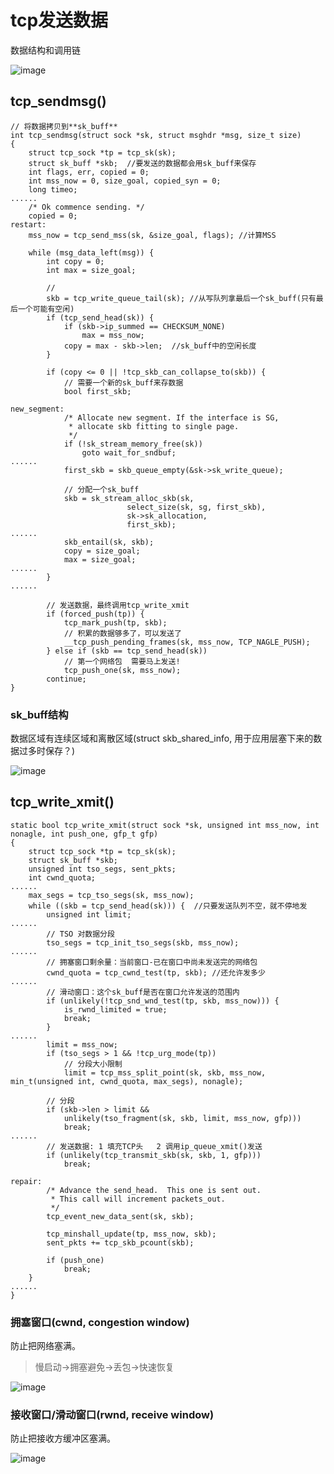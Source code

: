 # tcp发送数据

数据结构和调用链

![image](https://github.com/ingangi/blog/blob/master/img/socket_tcp_write_flow.png)

## tcp_sendmsg()

```
// 将数据拷贝到**sk_buff**
int tcp_sendmsg(struct sock *sk, struct msghdr *msg, size_t size)
{
	struct tcp_sock *tp = tcp_sk(sk);
	struct sk_buff *skb;  //要发送的数据都会用sk_buff来保存
	int flags, err, copied = 0;
	int mss_now = 0, size_goal, copied_syn = 0;
	long timeo;
......
	/* Ok commence sending. */
	copied = 0;
restart:
	mss_now = tcp_send_mss(sk, &size_goal, flags); //计算MSS

	while (msg_data_left(msg)) {
		int copy = 0;
		int max = size_goal;
        
        // 
		skb = tcp_write_queue_tail(sk); //从写队列拿最后一个sk_buff(只有最后一个可能有空闲)
		if (tcp_send_head(sk)) {
			if (skb->ip_summed == CHECKSUM_NONE)
				max = mss_now;
			copy = max - skb->len;  //sk_buff中的空闲长度
		}

		if (copy <= 0 || !tcp_skb_can_collapse_to(skb)) {
		    // 需要一个新的sk_buff来存数据
			bool first_skb;

new_segment:
			/* Allocate new segment. If the interface is SG,
			 * allocate skb fitting to single page.
			 */
			if (!sk_stream_memory_free(sk))
				goto wait_for_sndbuf;
......
			first_skb = skb_queue_empty(&sk->sk_write_queue);
			
			// 分配一个sk_buff
			skb = sk_stream_alloc_skb(sk,
						  select_size(sk, sg, first_skb),
						  sk->sk_allocation,
						  first_skb);
......
			skb_entail(sk, skb);
			copy = size_goal;
			max = size_goal;
......
		}
......

        // 发送数据，最终调用tcp_write_xmit
		if (forced_push(tp)) {
			tcp_mark_push(tp, skb);
			// 积累的数据够多了，可以发送了
			__tcp_push_pending_frames(sk, mss_now, TCP_NAGLE_PUSH);
		} else if (skb == tcp_send_head(sk))
		    // 第一个网络包  需要马上发送!
			tcp_push_one(sk, mss_now);
		continue;
}
```

### sk_buff结构

数据区域有连续区域和离散区域(struct skb_shared_info, 用于应用层塞下来的数据过多时保存？)

![image](https://github.com/ingangi/blog/blob/master/img/socket_skbuffer.png)

## tcp_write_xmit()

```
static bool tcp_write_xmit(struct sock *sk, unsigned int mss_now, int nonagle, int push_one, gfp_t gfp)
{
	struct tcp_sock *tp = tcp_sk(sk);
	struct sk_buff *skb;
	unsigned int tso_segs, sent_pkts;
	int cwnd_quota;
......
	max_segs = tcp_tso_segs(sk, mss_now);
	while ((skb = tcp_send_head(sk))) {  //只要发送队列不空，就不停地发
		unsigned int limit;
......
        // TSO 对数据分段
		tso_segs = tcp_init_tso_segs(skb, mss_now);
......
        // 拥塞窗口剩余量：当前窗口-已在窗口中尚未发送完的网络包
		cwnd_quota = tcp_cwnd_test(tp, skb); //还允许发多少
......
        // 滑动窗口：这个sk_buff是否在窗口允许发送的范围内
		if (unlikely(!tcp_snd_wnd_test(tp, skb, mss_now))) {
			is_rwnd_limited = true;
			break;
		}
......
		limit = mss_now;
        if (tso_segs > 1 && !tcp_urg_mode(tp))
            // 分段大小限制
            limit = tcp_mss_split_point(sk, skb, mss_now, min_t(unsigned int, cwnd_quota, max_segs), nonagle);
        
        // 分段
		if (skb->len > limit &&
		    unlikely(tso_fragment(sk, skb, limit, mss_now, gfp)))
			break;
......
        // 发送数据: 1 填充TCP头   2 调用ip_queue_xmit()发送
		if (unlikely(tcp_transmit_skb(sk, skb, 1, gfp)))
			break;

repair:
		/* Advance the send_head.  This one is sent out.
		 * This call will increment packets_out.
		 */
		tcp_event_new_data_sent(sk, skb);

		tcp_minshall_update(tp, mss_now, skb);
		sent_pkts += tcp_skb_pcount(skb);

		if (push_one)
			break;
	}
......
}

```

### 拥塞窗口(cwnd, congestion window)

防止把网络塞满。

> 慢启动->拥塞避免->丢包->快速恢复

![image](https://github.com/ingangi/blog/blob/master/img/socket_cwnd.png)

### 接收窗口/滑动窗口(rwnd, receive window)

防止把接收方缓冲区塞满。

![image](https://github.com/ingangi/blog/blob/master/img/socket_rwnd.png)

